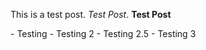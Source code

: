 This is a test post. *Test Post*. **Test Post**
<div class="scrollbox">
- Testing
- Testing 2
  - Testing 2.5
- Testing 3
</div>
